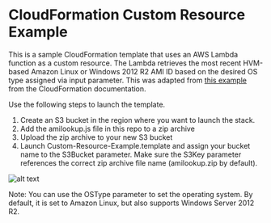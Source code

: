 # CloudFormation Custom Resource Example

This is a sample CloudFormation template that uses an AWS Lambda function as a custom resource. The Lambda retrieves the most recent HVM-based Amazon Linux or Windows 2012 R2 AMI ID based on the desired OS type assigned via input parameter. This was adapted from [this example](http://docs.aws.amazon.com/AWSCloudFormation/latest/UserGuide/walkthrough-custom-resources-lambda-lookup-amiids.html) from the CloudFormation documentation.

Use the following steps to launch the template.

1. Create an S3 bucket in the region where you want to launch the stack.
2. Add the amilookup.js file in this repo to a zip archive
3. Upload the zip archive to your new S3 bucket
4. Launch Custom-Resource-Example.template and assign your bucket name to the S3Bucket parameter. Make sure the S3Key parameter references the correct zip archive file name (amilookup.zip by default).

![alt text](https://cloud.githubusercontent.com/assets/5126491/18691648/c7378ad4-7f49-11e6-851c-b3c5a7717825.gif "README Image")

Note: You can use the OSType parameter to set the operating system. By default, it is set to Amazon Linux, but also supports Windows Server 2012 R2.
